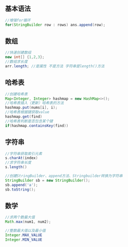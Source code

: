 ## 基本语法
```java
//增强for循环
for(StringBuilder row : rows) ans.append(row);
```
## 数组
```java
//快速创建数组
new int[] {1,2,3};
//数组求长度
arr.length; //是属性 不是方法 字符串是length()方法
```
## 哈希表
```java
//创建哈希表
Map<Integer, Integer> hashmap = new HashMap<>();
//哈希表插入（更新）哈希表的方法
hashmap.put(nums[i], i);
//哈希表根据键获取value
hashmap.get(find)
//哈希表判断是否包含某个键
if(hashmap.containsKey(find))
```
## 字符串
```java
//字符串获取索引元素
s.charAt(index)
//求字符串长度
s.length()
```
```java
//创建StringBuilder、append方法、Stringbuilder转换为字符串
StringBuilder sb = new StringBuilder();
sb.append('a');
sb.toString();
```
## 数学
```java
//求两个数最大值
Math.max(num1, num2);
```
```java
//整数最大值以及最小值
Integer.MAX_VALUE
Integer.MIN_VALUE
```

